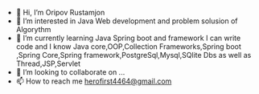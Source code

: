 - 👋 Hi, I’m Oripov Rustamjon
- 👀 I’m interested in Java Web development and problem solusion of Algorythm
- 🌱 I’m currently learning Java Spring boot and framework I can write code and I know Java core,OOP,Collection Frameworks,Spring boot ,Spring Core,Spring framework,PostgreSql,Mysql,SQlite Dbs as well as Thread,JSP,Servlet
- 💞️ I’m looking to collaborate on ...
- 📫 How to reach me herofirst4464@gmail.com

<!---
lion4464/lion4464 is a ✨ special ✨ repository because its `README.md` (this file) appears on your GitHub profile.
You can click the Preview link to take a look at your changes.
--->

